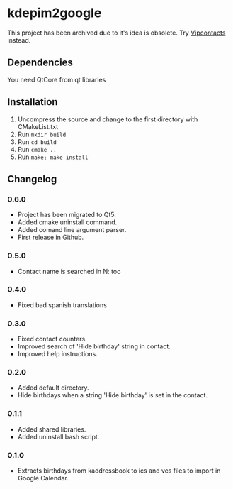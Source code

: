 # kdepim2google

This project has been archived due to it's idea is obsolete. Try [Vipcontacts](https://github.com/turulomio/moneymoney) instead.

## Dependencies

You need QtCore from qt libraries


## Installation

1) Uncompress the source and change to the first directory with CMakeList.txt
1) Run `mkdir build`
1) Run `cd build`
1) Run `cmake ..`
1) Run `make; make install`

## Changelog

### 0.6.0
- Project has been migrated to Qt5.
- Added cmake uninstall command.
- Added comand line argument parser.
- First release in Github.

### 0.5.0
- Contact name is searched in N: too

### 0.4.0
- Fixed bad spanish translations

### 0.3.0
- Fixed contact counters.
- Improved search of 'Hide birthday' string in contact.
- Improved help instructions.

### 0.2.0
- Added default directory.
- Hide birthdays when a string 'Hide birthday' is set in the contact.

### 0.1.1
- Added shared libraries.
- Added uninstall bash script.

### 0.1.0
- Extracts birthdays from kaddressbook to ics and vcs files to import in Google Calendar.

